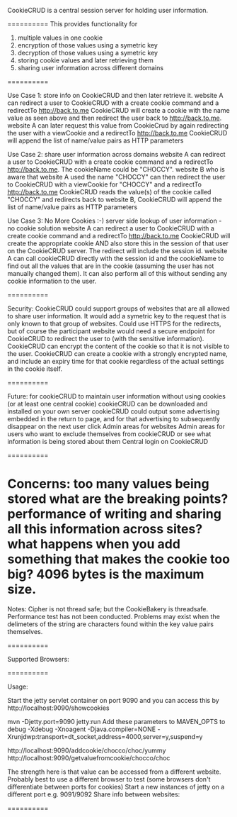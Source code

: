 CookieCRUD is a central session server for holding user information.

==========
This provides functionality for 
1. multiple values in one cookie
2. encryption of those values using a symetric key
3. decryption of those values using a symetric key
4. storing cookie values and later retrieving them
5. sharing user information across different domains

==========

Use Case 1: store info on CookieCRUD and then later retrieve it.
website A can redirect a user to CookieCRUD with a create cookie command and a redirectTo http://back.to.me
CookieCRUD will create a cookie with the name value as seen above and then redirect the user back to http://back.to.me.
website A can later request this value from CookieCrud by again redirecting the user with a viewCookie and a redirectTo http://back.to.me
CookieCRUD will append the list of name/value pairs as HTTP parameters
   
Use Case 2: share user information across domains
website A can redirect a user to CookieCRUD with a create cookie command and a redirectTo http://back.to.me. The cookieName could be "CHOCCY".
website B who is aware that website A used the name "CHOCCY" can then redirect the user to CookieCRUD with a viewCookie for "CHOCCY" and a redirectTo http://back.to.me
CookieCRUD reads the value(s) of the cookie called "CHOCCY" and redirects back to website B, CookieCRUD will append the list of name/value pairs as HTTP parameters

Use Case 3: No More Cookies :-) server side lookup of user information - no cookie solution
website A can redirect a user to CookieCRUD with a create cookie command and a redirectTo http://back.to.me
CookieCRUD will create the appropriate cookie AND also store this in the session of that user on the CookieCRUD server. The redirect will include the session id.
website A can call cookieCRUD directly with the session id and the cookieName to find out all the values that are in the cookie (assuming the user has not manually changed them).
It can also perform all of this without sending any cookie information to the user.

==========

Security:
CookieCRUD could support groups of websites that are all allowed to share user information. It would add a symetric key to the request that is only known to that group of websites.
Could use HTTPS for the redirects, but of course the participant website would need a secure endpoint for CookieCRUD to redirect the user to (with the sensitive information).
CookieCRUD can encrypt the content of the cookie so that it is not visible to the user.
CookieCRUD can create a cookie with a strongly encrypted name, and include an expiry time for that cookie regardless of the actual settings in the cookie itself.
   
==========
   
Future: for cookieCRUD to maintain user information without using cookies (or at least one central cookie)
cookieCRUD can be downloaded and installed on your own server
cookieCRUD could output some advertising embedded in the return to page, and for that advertising to subsequently disappear on the next user click
Admin areas for websites
Admin areas for users who want to exclude themselves from cookieCRUD or see what information is being stored about them
Central login on CookieCRUD 

==========

Concerns:
too many values being stored what are the breaking points?
performance of writing and sharing all this information across sites?
what happens when you add something that makes the cookie too big? 4096 bytes is the maximum size.
==========

Notes:
Cipher is not thread safe; but the CookieBakery is threadsafe.
Performance test has not been conducted.
Problems may exist when the delimeters of the string are characters found within the key value pairs themselves.

==========

Supported Browsers:

==========

Usage:

Start the jetty servlet container on port 9090 and you can access this by http://localhost:9090/showcookies

mvn -Djetty.port=9090 jetty:run 
Add these parameters to MAVEN_OPTS to debug
-Xdebug -Xnoagent -Djava.compiler=NONE -Xrunjdwp:transport=dt_socket,address=4000,server=y,suspend=y 

http://localhost:9090/addcookie/chocco/choc/yummy
http://localhost:9090/getvaluefromcookie/chocco/choc

The strength here is that value can be accessed from a different website.
Probably best to use a different browser to test (some browsers don't differentiate between ports for cookies)
Start a new instances of jetty on a different port e.g. 9091/9092
Share info between websites:

==========

